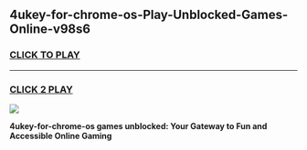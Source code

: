 
## 4ukey-for-chrome-os-Play-Unblocked-Games-Online-v98s6
<h3>
<a href="https://premium76.site?title=4ukey-for-chrome-os&ref=25A">CLICK TO PLAY</a></h3>
<hr>

<h3>
<a href="https://premium76.site?title=4ukey-for-chrome-os&ref=25A">CLICK 2 PLAY</a>
  
</h3>

<a href="https://premium76.site?title=4ukey-for-chrome-os&ref=25A"><img src="https://clearcache.store/games.png"></a>


**4ukey-for-chrome-os games unblocked: Your Gateway to Fun and Accessible Online Gaming**
